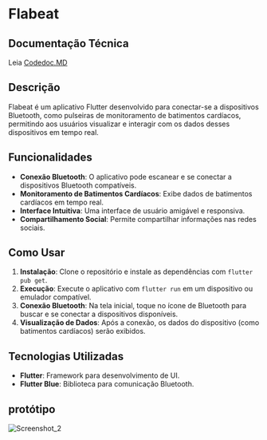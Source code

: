 # Flabeat

## Documentação Técnica
Leia [Codedoc.MD](https://github.com/jcr04/Flabeat.Flutter/blob/main/Codedoc.md)


## Descrição

Flabeat é um aplicativo Flutter desenvolvido para conectar-se a dispositivos Bluetooth, como pulseiras de monitoramento de batimentos cardíacos, permitindo aos usuários visualizar e interagir com os dados desses dispositivos em tempo real.

## Funcionalidades

- **Conexão Bluetooth**: O aplicativo pode escanear e se conectar a dispositivos Bluetooth compatíveis.
- **Monitoramento de Batimentos Cardíacos**: Exibe dados de batimentos cardíacos em tempo real.
- **Interface Intuitiva**: Uma interface de usuário amigável e responsiva.
- **Compartilhamento Social**: Permite compartilhar informações nas redes sociais.

## Como Usar

1. **Instalação**: Clone o repositório e instale as dependências com `flutter pub get`.
2. **Execução**: Execute o aplicativo com `flutter run` em um dispositivo ou emulador compatível.
3. **Conexão Bluetooth**: Na tela inicial, toque no ícone de Bluetooth para buscar e se conectar a dispositivos disponíveis.
4. **Visualização de Dados**: Após a conexão, os dados do dispositivo (como batimentos cardíacos) serão exibidos.

## Tecnologias Utilizadas

- **Flutter**: Framework para desenvolvimento de UI.
- **Flutter Blue**: Biblioteca para comunicação Bluetooth.



## protótipo
![Screenshot_2](https://github.com/jcr04/Flabeat.Flutter/assets/70778525/29a07455-2125-49dc-8299-a3d54dc4476d)
